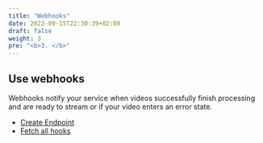 ```yaml
---
title: "Webhooks"
date: 2022-09-15T22:30:39+02:00
draft: false
weight: 3
pre: "<b>3. </b>"
---
```


## Use webhooks

Webhooks notify your service when videos successfully finish processing and are ready to stream or if your video enters an error state.

- [Create Endpoint](/video/webhooks/create_endpoint/)
- [Fetch all hooks](/video/webhooks/fetch_all_hooks/)